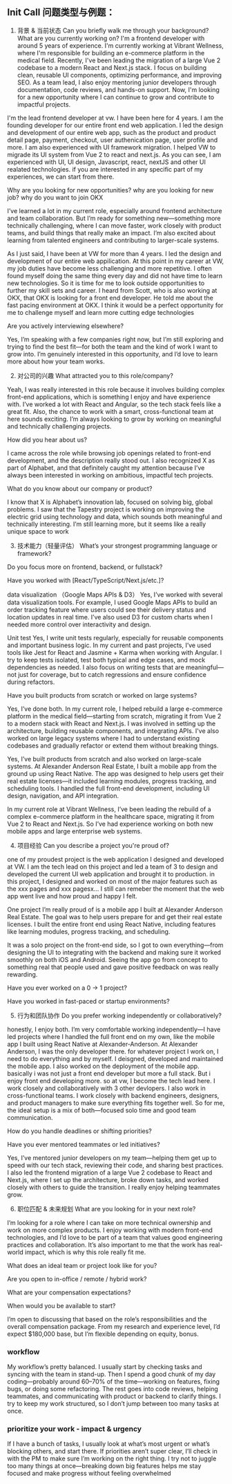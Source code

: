 ## Init Call 问题类型与例题：

1. 背景 & 当前状态
Can you briefly walk me through your background?
What are you currently working on?
I'm a frontend developer with around 5 years of experience. I'm currently working at Vibrant Wellness, where I'm responsible for building an e-commerce platform in the medical field. Recently, I've been leading the migration of a large Vue 2 codebase to a modern React and Next.js stack. I focus on building clean, reusable UI components, optimizing performance, and improving SEO. As a team lead, I also enjoy mentoring junior developers through documentation, code reviews, and hands-on support. Now, I'm looking for a new opportunity where I can continue to grow and contribute to impactful projects.

I'm the lead frontend developer at vw.  I have been here for 4 years. I am the founding developer for our entire front end web application. I led the design and development of our entire web app, such as the product and product detail page, payment, checkout, user authenication page, user profile and more. I am also experienced with UI framework migration. I helped VW to migrade its UI system from Vue 2 to react and next.js. As you can see, I am experienced with UI, UI design, Javascript, react, nextJS and other UI realated technologies. if you are interested in any specific part of my experiences, we can start from there.

Why are you looking for new opportunities? why are you looking for new job? why do you want to join OKX

I’ve learned a lot in my current role, especially around frontend architecture and team collaboration. But I’m ready for something new—something more technically challenging, where I can move faster, work closely with product teams, and build things that really make an impact. I’m also excited about learning from talented engineers and contributing to larger-scale systems.

As I just said, I have been at VW for more than 4 years. I led the design and development of our entire web appilication. At this point in my career at VW, my job duties have become less challenging and more repetitive. I often found myself doing the same thing every day and did not have time to learn new technologies. So it is time for me to look outside opportunities to further my skill sets and career. I heard from Scott, who is also working at OKX, that OKX is looking for a front end developer. He told me about the fast pacing environment at OKX. I think it would be a perfect opportunity for me to challenge myself and learn more cutting edge technologies



Are you actively interviewing elsewhere?

Yes, I’m speaking with a few companies right now, but I’m still exploring and trying to find the best fit—for both the team and the kind of work I want to grow into. I’m genuinely interested in this opportunity, and I’d love to learn more about how your team works.

2. 对公司的兴趣
What attracted you to this role/company?

Yeah, I was really interested in this role because it involves building complex front-end applications, which is something I enjoy and have experience with. I’ve worked a lot with React and Angular, so the tech stack feels like a great fit. Also, the chance to work with a smart, cross-functional team at here sounds exciting. I’m always looking to grow by working on meaningful and technically challenging projects.


How did you hear about us?

I came across the role while browsing job openings related to front-end development, and the description really stood out. I also recognized X as part of Alphabet, and that definitely caught my attention because I’ve always been interested in working on ambitious, impactful tech projects.


What do you know about our company or product?

I know that X is Alphabet’s innovation lab, focused on solving big, global problems. I saw that the Tapestry project is working on improving the electric grid using technology and data, which sounds both meaningful and technically interesting. I’m still learning more, but it seems like a really unique space to work

3. 技术能力（轻量评估）
What’s your strongest programming language or framework?

Do you focus more on frontend, backend, or fullstack?

Have you worked with [React/TypeScript/Next.js/etc.]?

data visualization （Google Maps APIs & D3）
Yes, I’ve worked with several data visualization tools. For example, I used Google Maps APIs to build an order tracking feature where users could see their delivery status and location updates in real time. I’ve also used D3 for custom charts when I needed more control over interactivity and design.

Unit test
Yes, I write unit tests regularly, especially for reusable components and important business logic. In my current and past projects, I’ve used tools like Jest for React and Jasmine + Karma when working with Angular. I try to keep tests isolated, test both typical and edge cases, and mock dependencies as needed. I also focus on writing tests that are meaningful—not just for coverage, but to catch regressions and ensure confidence during refactors.

Have you built products from scratch or worked on large systems?

Yes, I’ve done both. In my current role, I helped rebuild a large e-commerce platform in the medical field—starting from scratch, migrating it from Vue 2 to a modern stack with React and Next.js. I was involved in setting up the architecture, building reusable components, and integrating APIs. I've also worked on large legacy systems where I had to understand existing codebases and gradually refactor or extend them without breaking things.


Yes, I’ve built products from scratch and also worked on large-scale systems. At Alexander Anderson Real Estate, I built a mobile app from the ground up using React Native. The app was designed to help users get their real estate licenses—it included learning modules, progress tracking, and scheduling tools. I handled the full front-end development, including UI design, navigation, and API integration.

In my current role at Vibrant Wellness, I’ve been leading the rebuild of a complex e-commerce platform in the healthcare space, migrating it from Vue 2 to React and Next.js. So I’ve had experience working on both new mobile apps and large enterprise web systems.

4. 项目经验
Can you describe a project you're proud of?


one of my proudest project is the web application I designed and developed at VW. I am the tech lead on this project and led a team of 3 to design and developed the current UI web application and brought it to production. in this project, I designed and worked on most of the major features such as the xxx pages and xxx pagesx... I still can remeber the moment that the web app went live and how proud and happy I felt.


One project I’m really proud of is a mobile app I built at Alexander Anderson Real Estate. The goal was to help users prepare for and get their real estate licenses. I built the entire front end using React Native, including features like learning modules, progress tracking, and scheduling.

It was a solo project on the front-end side, so I got to own everything—from designing the UI to integrating with the backend and making sure it worked smoothly on both iOS and Android. Seeing the app go from concept to something real that people used and gave positive feedback on was really rewarding.

Have you ever worked on a 0 → 1 project?

Have you worked in fast-paced or startup environments?

5. 行为和团队协作
Do you prefer working independently or collaboratively?

honestly, I enjoy both. I’m very comfortable working independently—I have led projects where I handled the full front end on my own, like the mobile app I built using React Native at Alexander-Anderson. At Alexander Anderson, I was the only developer there. for whatever project I work on, I need to do everything and by myself. I deisgned, developed and maintained the mobile app. I also worked on the deployment of the mobile app. basically i was not just a front end developer but more a full stack. But i enjoy front end developing more. so at vw, I become the tech lead here. I work closely and collaboratively with 3 other devlopers. I also work in cross-functional teams. I work closely with backend engineers, designers, and product managers to make sure everything fits together well. So for me, the ideal setup is a mix of both—focused solo time and good team communication.

How do you handle deadlines or shifting priorities?

Have you ever mentored teammates or led initiatives?

Yes, I’ve mentored junior developers on my team—helping them get up to speed with our tech stack, reviewing their code, and sharing best practices. I also led the frontend migration of a large Vue 2 codebase to React and Next.js, where I set up the architecture, broke down tasks, and worked closely with others to guide the transition. I really enjoy helping teammates grow.

6. 职位匹配 & 未来规划
What are you looking for in your next role?

I’m looking for a role where I can take on more technical ownership and work on more complex products. I enjoy working with modern front-end technologies, and I’d love to be part of a team that values good engineering practices and collaboration. It’s also important to me that the work has real-world impact, which is why this role really fit me.

What does an ideal team or project look like for you?

Are you open to in-office / remote / hybrid work?

What are your compensation expectations?

When would you be available to start?

I’m open to discussing that based on the role’s responsibilities and the overall compensation package. From my research and experience level, I’d expect $180,000 base, but I’m flexible depending on equity, bonus.


### workflow

My workflow’s pretty balanced. I usually start by checking tasks and syncing with the team in stand-up. Then I spend a good chunk of my day coding—probably around 60–70% of the time—working on features, fixing bugs, or doing some refactoring. The rest goes into code reviews, helping teammates, and communicating with product or backend to clarify things. I try to keep my work structured, so I don’t jump between too many tasks at once.


### prioritize your work - impact & urgency
If I have a bunch of tasks, I usually look at what’s most urgent or what’s blocking others, and start there. If priorities aren’t super clear, I’ll check in with the PM to make sure I’m working on the right thing. I try not to juggle too many things at once—breaking down big features helps me stay focused and make progress without feeling overwhelmed

### 